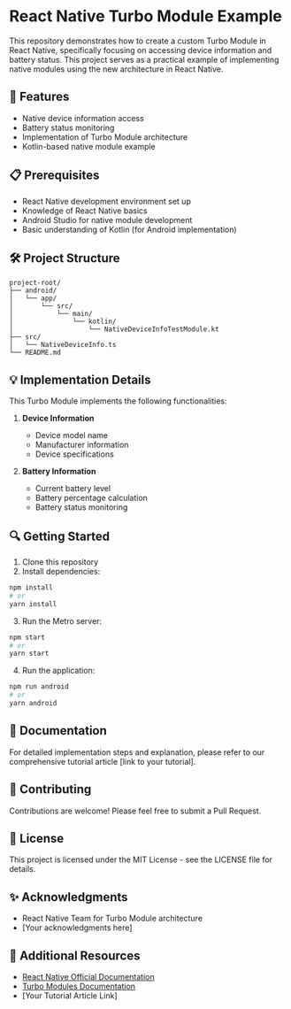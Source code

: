 # React Native Turbo Module Example

This repository demonstrates how to create a custom Turbo Module in React Native, specifically focusing on accessing device information and battery status. This project serves as a practical example of implementing native modules using the new architecture in React Native.

## 🚀 Features

- Native device information access
- Battery status monitoring
- Implementation of Turbo Module architecture
- Kotlin-based native module example

## 📋 Prerequisites

- React Native development environment set up
- Knowledge of React Native basics
- Android Studio for native module development
- Basic understanding of Kotlin (for Android implementation)

## 🛠 Project Structure

```
project-root/
├── android/
│   └── app/
│       └── src/
│           └── main/
│               └── kotlin/
│                   └── NativeDeviceInfoTestModule.kt
├── src/
│   └── NativeDeviceInfo.ts
└── README.md
```

## 💡 Implementation Details

This Turbo Module implements the following functionalities:

1. **Device Information**
   - Device model name
   - Manufacturer information
   - Device specifications

2. **Battery Information**
   - Current battery level
   - Battery percentage calculation
   - Battery status monitoring

## 🔍 Getting Started

1. Clone this repository
2. Install dependencies:
```bash
npm install
# or
yarn install
```
3. Run the Metro server:
```bash
npm start
# or
yarn start
```
4. Run the application:
```bash
npm run android
# or
yarn android
```

## 📖 Documentation

For detailed implementation steps and explanation, please refer to our comprehensive tutorial article [link to your tutorial].

## 🤝 Contributing

Contributions are welcome! Please feel free to submit a Pull Request.

## 📝 License

This project is licensed under the MIT License - see the LICENSE file for details.

## ✨ Acknowledgments

- React Native Team for Turbo Module architecture
- [Your acknowledgments here]

## 🔗 Additional Resources

- [React Native Official Documentation](https://reactnative.dev/docs/the-new-architecture/pillars-turbomodules)
- [Turbo Modules Documentation](https://reactnative.dev/docs/the-new-architecture/pillars-turbomodules)
- [Your Tutorial Article Link]
